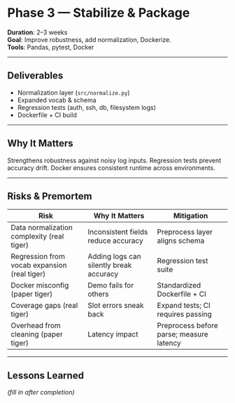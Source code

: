 # Phase 3 — Stabilize & Package

**Duration**: 2–3 weeks  
**Goal**: Improve robustness, add normalization, Dockerize.  
**Tools**: Pandas, pytest, Docker

---

## Deliverables
- Normalization layer (`src/normalize.py`)
- Expanded vocab & schema
- Regression tests (auth, ssh, db, filesystem logs)
- Dockerfile + CI build

---

## Why It Matters
Strengthens robustness against noisy log inputs. Regression tests prevent accuracy drift. Docker ensures consistent runtime across environments.

---

## Risks & Premortem
| Risk | Why It Matters | Mitigation |
|------|----------------|------------|
| Data normalization complexity (real tiger) | Inconsistent fields reduce accuracy | Preprocess layer aligns schema |
| Regression from vocab expansion (real tiger) | Adding logs can silently break accuracy | Regression test suite |
| Docker misconfig (paper tiger) | Demo fails for others | Standardized Dockerfile + CI |
| Coverage gaps (real tiger) | Slot errors sneak back | Expand tests; CI requires passing |
| Overhead from cleaning (paper tiger) | Latency impact | Preprocess before parse; measure latency |

---

## Lessons Learned
*(fill in after completion)*
